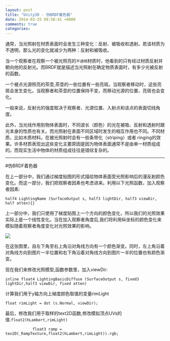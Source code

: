 ```yaml
---
layout: post
title: "Unity3D - 伪BRDF着色器"
date: 2014-03-25 09:58:41 +0800
comments: true
categories: 
---
```


通常，当光照射在材质表面时会发生三种变化：反射、被吸收和透射。若该材质为不透明，那么光的变化就减少为两种：反射和被吸收。

当一个观察者在观察一个被光照亮的`不透明`材质时，他看到的只有经过材质反射并朝向他的反射光。而BRDF就是描述当光照射在确定物质表面时，有多少光被反射的函数。

一个被点光源照亮的茶壶,茶壶的一些位置有一些亮斑。当观察者移动时，这些亮斑会发生变化。当观察者和茶壶的位置保持不变，而移动光源的位置，亮斑也会变化。

一般来说，反射光的强度取决于观察者、光源位置、入射点和该点的表面切线角度。

此外，当光线作用到物体表面时，不同波长（颜色）的光在被吸、反射和透射时跟光本身的性质也有关。而光照射在表面不同区域时发生的相互作用也不同。不同材质，比如木质材料。在被光照射时会有一些条带化（striping）或者 ringing的效果。许多材质表现出这些变化主要原因是因为物体表面通常不是由单一材质组成的。而现实生活中物体的材质组成往往是错综复杂的。

---
#伪BRDF着色器

在上一部分中，我们通过梯度贴图的形式描绘物体表面受光照影响后的漫反射颜色变化。而这一部分，我们把观察者因素也考虑进来。利用以下光照函数，加入观察者因素:

	half4 LightingName (SurfaceOutput s, half3 lightDir, half3 viewDir, half atten){}
	
上一部分中，我们只使用了梯度贴图上一个方向的颜色变化，所以我们的光照效果实际上是一个线性变化。当在加入观察者角度后,我们将利用纵坐标的颜色变化来模拟随着观察者角度变化对光照效果的影响。

![](/images/2014/3/brdf.png)

在这张图里，自左下角至右上角沿对角线方向有一个颜色渐变。同时，左上角沿着对角线方向到图片一半位置和右下角沿着对角线方向到图片一半的位置也有颜色渐变。

现在我们来修改光照模型,函数参数里，加入viewDir:

	inline float4 LightingBasicDiffuse (SurfaceOutput s, fixed3 lightDir,half3 viewDir, fixed atten)
		

计算我们用于y轴方向上梯度颜色取值的变量rimLight

	float rimLight = dot (s.Normal, viewDir);

最后，修改我们用于取样的text2D函数,修改模拟顶点UVs的值.`float2(hLambert,rimLight)`

				float3 ramp = tex2D(_RampTexture,float2(hLambert,rimLight)).rgb;
